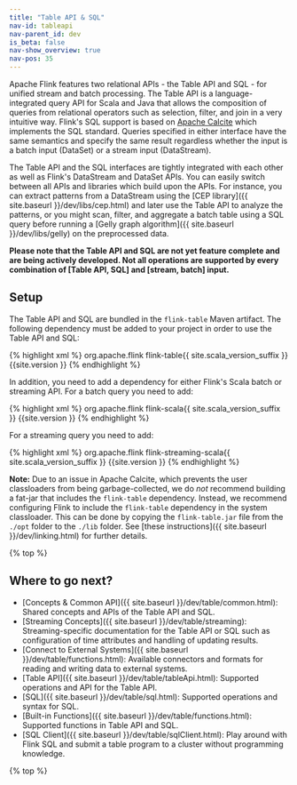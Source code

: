 ```yaml
---
title: "Table API & SQL"
nav-id: tableapi
nav-parent_id: dev
is_beta: false
nav-show_overview: true
nav-pos: 35
---
```

<!--
Licensed to the Apache Software Foundation (ASF) under one
or more contributor license agreements.  See the NOTICE file
distributed with this work for additional information
regarding copyright ownership.  The ASF licenses this file
to you under the Apache License, Version 2.0 (the
"License"); you may not use this file except in compliance
with the License.  You may obtain a copy of the License at

  http://www.apache.org/licenses/LICENSE-2.0

Unless required by applicable law or agreed to in writing,
software distributed under the License is distributed on an
"AS IS" BASIS, WITHOUT WARRANTIES OR CONDITIONS OF ANY
KIND, either express or implied.  See the License for the
specific language governing permissions and limitations
under the License.
-->

Apache Flink features two relational APIs - the Table API and SQL - for unified stream and batch processing. The Table API is a language-integrated query API for Scala and Java that allows the composition of queries from relational operators such as selection, filter, and join in a very intuitive way. Flink's SQL support is based on [Apache Calcite](https://calcite.apache.org) which implements the SQL standard. Queries specified in either interface have the same semantics and specify the same result regardless whether the input is a batch input (DataSet) or a stream input (DataStream).

The Table API and the SQL interfaces are tightly integrated with each other as well as Flink's DataStream and DataSet APIs. You can easily switch between all APIs and libraries which build upon the APIs. For instance, you can extract patterns from a DataStream using the [CEP library]({{ site.baseurl }}/dev/libs/cep.html) and later use the Table API to analyze the patterns, or you might scan, filter, and aggregate a batch table using a SQL query before running a [Gelly graph algorithm]({{ site.baseurl }}/dev/libs/gelly) on the preprocessed data.

**Please note that the Table API and SQL are not yet feature complete and are being actively developed. Not all operations are supported by every combination of \[Table API, SQL\] and \[stream, batch\] input.**

Setup
-----

The Table API and SQL are bundled in the `flink-table` Maven artifact. 
The following dependency must be added to your project in order to use the Table API and SQL:

{% highlight xml %}
<dependency>
  <groupId>org.apache.flink</groupId>
  <artifactId>flink-table{{ site.scala_version_suffix }}</artifactId>
  <version>{{site.version }}</version>
</dependency>
{% endhighlight %}

In addition, you need to add a dependency for either Flink's Scala batch or streaming API. For a batch query you need to add:

{% highlight xml %}
<dependency>
  <groupId>org.apache.flink</groupId>
  <artifactId>flink-scala{{ site.scala_version_suffix }}</artifactId>
  <version>{{site.version }}</version>
</dependency>
{% endhighlight %}

For a streaming query you need to add:

{% highlight xml %}
<dependency>
  <groupId>org.apache.flink</groupId>
  <artifactId>flink-streaming-scala{{ site.scala_version_suffix }}</artifactId>
  <version>{{site.version }}</version>
</dependency>
{% endhighlight %}

**Note:** Due to an issue in Apache Calcite, which prevents the user classloaders from being garbage-collected, we do *not* recommend building a fat-jar that includes the `flink-table` dependency. Instead, we recommend configuring Flink to include the `flink-table` dependency in the system classloader. This can be done by copying the `flink-table.jar` file from the `./opt` folder to the `./lib` folder. See [these instructions]({{ site.baseurl }}/dev/linking.html) for further details.

{% top %}

Where to go next?
-----------------

* [Concepts & Common API]({{ site.baseurl }}/dev/table/common.html): Shared concepts and APIs of the Table API and SQL.
* [Streaming Concepts]({{ site.baseurl }}/dev/table/streaming): Streaming-specific documentation for the Table API or SQL such as configuration of time attributes and handling of updating results.
* [Connect to External Systems]({{ site.baseurl }}/dev/table/functions.html): Available connectors and formats for reading and writing data to external systems.
* [Table API]({{ site.baseurl }}/dev/table/tableApi.html): Supported operations and API for the Table API.
* [SQL]({{ site.baseurl }}/dev/table/sql.html): Supported operations and syntax for SQL.
* [Built-in Functions]({{ site.baseurl }}/dev/table/functions.html): Supported functions in Table API and SQL.
* [SQL Client]({{ site.baseurl }}/dev/table/sqlClient.html): Play around with Flink SQL and submit a table program to a cluster without programming knowledge.

{% top %}
